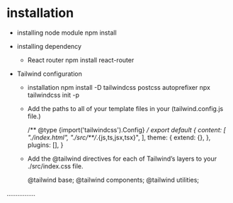 # installation

- installing node module 
    npm install

- installing dependency 
  * React router 
    npm install react-router

- Tailwind configuration 
  * installation 
   npm install -D tailwindcss postcss autoprefixer
   npx tailwindcss init -p
  * Add the paths to all of your template files in your
    (tailwind.config.js file.)

    /** @type {import('tailwindcss').Config} */
export default {
  content: [
    "./index.html",
    "./src/**/*.{js,ts,jsx,tsx}",
  ],
  theme: {
    extend: {},
  },
  plugins: [],
}

  * Add the @tailwind directives for each of Tailwind’s layers to
    your ./src/index.css file.
 
     @tailwind base;
     @tailwind components;
     @tailwind utilities;


................